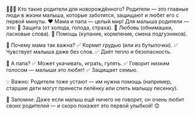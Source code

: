 👨👩👧 Кто такие родители для новорождённого?
Родители — это главные люди в жизни малыша, которые заботятся, защищают и любят его с первой минуты.
❤️ Мама и папа — целый мир!
Для малыша родители — это:
🔹 Защита (от холода, голода, страха).
🔹 Любовь (обнимашки, ласковые слова).
🔹 Помощь (купание, кормление, смена подгузников).

🤱 Почему мама так важна?
✅ Кормит грудью (или из бутылочки).
✅ Чувствует малыша даже без слов.
✅ Даёт тепло и безопасность.

🧔 А папа?
✅ Может укачивать, играть, гулять.
✅ Говорит низким голосом — малыши это любят!
✅ Защищает семью.

💡 Важно: Родители тоже устают — им нужна помощь (например, старшие дети могут принести пелёнку или спеть малышу песенку).

🌟 Запомни: Даже если малыш ещё ничего не говорит, он очень любит своих родителей — и скоро покажет это первой улыбкой! 😊